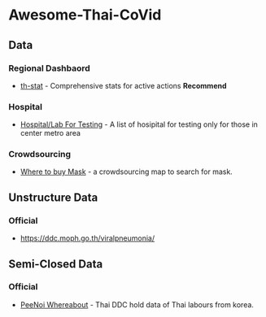 # Awesome-Thai-CoVid

## Data
### Regional Dashbaord
 - [th-stat](http://th-stat.com/) - Comprehensive stats for active actions **Recommend**

### Hospital
 - [Hospital/Lab For Testing](https://droidsans.com/18-hospital-free-covid-19-test-nostra-maps-location/?fbclid=IwAR2xLo6IGTPFDXLXfIc76dt1cdVogfG2h2ShLXPDih-b-_Z2eBqvLQxgy7U) - A list of hosipital for testing only for those in center metro area
### Crowdsourcing
 - [Where to buy Mask](https://futureforwardparty.org/%E0%B8%9E%E0%B8%B4%E0%B8%81%E0%B8%B1%E0%B8%94%E0%B8%AB%E0%B8%B2%E0%B8%8B%E0%B8%B7%E0%B9%89%E0%B8%AD%E0%B8%AB%E0%B8%99%E0%B9%89%E0%B8%B2%E0%B8%81%E0%B8%B2%E0%B8%81) - a crowdsourcing map to search for mask. 

## Unstructure Data
### Official
 - <https://ddc.moph.go.th/viralpneumonia/> 
 
## Semi-Closed Data
### Official 
 - [PeeNoi Whereabout](https://www.facebook.com/insideudon/posts/2676364612490379) - Thai DDC hold data of Thai labours from korea.

